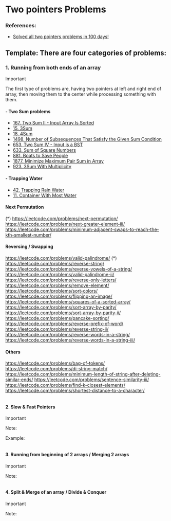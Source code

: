 # Two pointers Problems

### References:
- [Solved all two pointers problems in 100 days!](https://leetcode.com/discuss/study-guide/1688903/Solved-all-two-pointers-problems-in-100-days)

## Template: There are four categories of problems:
   ###  1. Running from both ends of an array
   > [!IMPORTANT]
   > The first type of problems are, having two pointers at left and right end of array, then moving them to the center while processing something with them.
   
   #### - Two Sum problems
   - [167. Two Sum II - Input Array Is Sorted](https://leetcode.com/problems/two-sum-ii-input-array-is-sorted/)
   - [15. 3Sum](https://leetcode.com/problems/3sum/)
   - [18. 4Sum](https://leetcode.com/problems/4sum/)
   - [1498. Number of Subsequences That Satisfy the Given Sum Condition](https://leetcode.com/problems/number-of-subsequences-that-satisfy-the-given-sum-condition/)
   - [653. Two Sum IV - Input is a BST](https://leetcode.com/problems/two-sum-iv-input-is-a-bst/)
   - [633. Sum of Square Numbers](https://leetcode.com/problems/sum-of-square-numbers/)
   - [881. Boats to Save People](https://leetcode.com/problems/boats-to-save-people/)
   - [1877. Minimize Maximum Pair Sum in Array](https://leetcode.com/problems/minimize-maximum-pair-sum-in-array/)
   - [923. 3Sum With Multiplicity](https://leetcode.com/problems/3sum-with-multiplicity/)
   
   #### - Trapping Water
   - [42. Trapping Rain Water](https://leetcode.com/problems/trapping-rain-water/)
   - [11. Container With Most Water](https://leetcode.com/problems/container-with-most-water/)
   
   
   #### Next Permutation
   (*) https://leetcode.com/problems/next-permutation/
   https://leetcode.com/problems/next-greater-element-iii/
   https://leetcode.com/problems/minimum-adjacent-swaps-to-reach-the-kth-smallest-number/
   
   
   #### Reversing / Swapping
   https://leetcode.com/problems/valid-palindrome/
   (*) https://leetcode.com/problems/reverse-string/
   https://leetcode.com/problems/reverse-vowels-of-a-string/
   https://leetcode.com/problems/valid-palindrome-ii/
   https://leetcode.com/problems/reverse-only-letters/
   https://leetcode.com/problems/remove-element/
   https://leetcode.com/problems/sort-colors/
   https://leetcode.com/problems/flipping-an-image/
   https://leetcode.com/problems/squares-of-a-sorted-array/
   https://leetcode.com/problems/sort-array-by-parity/
   https://leetcode.com/problems/sort-array-by-parity-ii/
   https://leetcode.com/problems/pancake-sorting/
   https://leetcode.com/problems/reverse-prefix-of-word/
   https://leetcode.com/problems/reverse-string-ii/
   https://leetcode.com/problems/reverse-words-in-a-string/
   https://leetcode.com/problems/reverse-words-in-a-string-iii/
   
   #### Others
   https://leetcode.com/problems/bag-of-tokens/
   https://leetcode.com/problems/di-string-match/
   https://leetcode.com/problems/minimum-length-of-string-after-deleting-similar-ends/
   https://leetcode.com/problems/sentence-similarity-iii/
   https://leetcode.com/problems/find-k-closest-elements/
   https://leetcode.com/problems/shortest-distance-to-a-character/

  ```python 
  ```
   #### 2. Slow & Fast Pointers
   > [!IMPORTANT]
   > Note:

  Example:
  ```python 
  ```

   #### 3. Running from beginning of 2 arrays / Merging 2 arrays
   > [!IMPORTANT]
   > Note:

  ```python 
  ```

   #### 4. Split & Merge of an array / Divide & Conquer
   > [!IMPORTANT]
   > Note:

  ```python 
  ```
 

